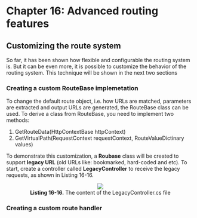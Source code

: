 # Chapter 16: Advanced routing features

## Customizing the route system

So far, it has been shown how flexible and configurable the routing system is. But it can be even more, it is possible to customize the behavior of the routing system. This technique will be shown in the next two sections

### Creating a custom RouteBase implemetation

To change the default route object, i.e. how URLs are matched, parameters are extracted and output URLs are generated, the RouteBase class can be used. To derive a class from RouteBase, you need to implement two methods:

1. GetRouteData(HttpContextBase httpContext)
2. GetVirtualPath(RequestContext requestContext, RouteValueDictinary values)

To demonstrate this customization, a **Roubase** class will be created to support **legacy URL** (old URLs like: bookmarked, hard-coded and etc). To start, create a controller called **LegacyController** to receive the legacy requests, as shown in Listing 16-16.

<p align="center">
    <img src="ch16-Pictures/Listing 16-16.png" /><br />
    <b>Listing 16-16.</b> The content of the LegacyController.cs file
</p>

### Creating a custom route handler

<!--
# Chapter 16: Advanced routing features
## Customizing the route system
### Creating a custom routeBase implemetation
#### Listing 16-16. The content of the LegacyController.cs file
--------------------------------------------------

# Chapter 16: Advanced routing features
## Customizing the route system
### Creating a custom routeBase implemetation
### Creating a custom route handler
-->